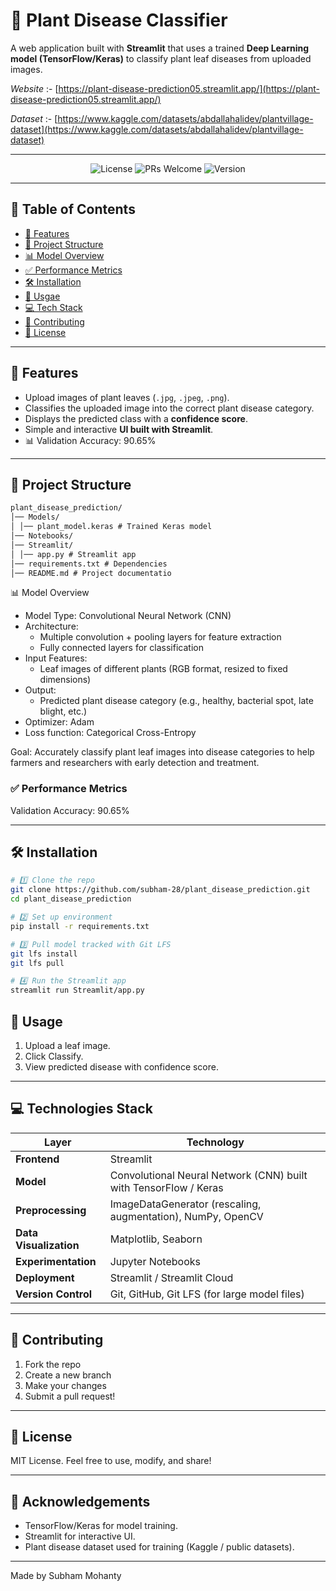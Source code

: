# 🌱 Plant Disease Classifier

A web application built with **Streamlit** that uses a trained **Deep Learning model (TensorFlow/Keras)** to classify plant leaf diseases from uploaded images.  

*Website* :- [https://plant-disease-prediction05.streamlit.app/](https://plant-disease-prediction05.streamlit.app/)

*Dataset* :- [https://www.kaggle.com/datasets/abdallahalidev/plantvillage-dataset](https://www.kaggle.com/datasets/abdallahalidev/plantvillage-dataset)

---
<p align="center">
  <img src="https://img.shields.io/badge/license-MIT-blue.svg" alt="License">
  <img src="https://img.shields.io/badge/PRs-welcome-brightgreen.svg" alt="PRs Welcome">
  <img src="https://img.shields.io/badge/version-1.0.0-blue.svg" alt="Version">
  </p>

---

## 📖 Table of Contents

- [🚀 Features](#-features)
- [📁 Project Structure](#-project-structure)
- [📊 Model Overview](#-model-overview)
- [✅ Performance Metrics](#-performance-metrics)
- [🛠️ Installation](#️-installation)
- [🌿 Usgae](#️-usage)
- [💻 Tech Stack](#-tech-stack)
- [🤝 Contributing](#-contributing)
- [📜 License](#-license)

---

## 🚀 Features

- Upload images of plant leaves (`.jpg`, `.jpeg`, `.png`).
- Classifies the uploaded image into the correct plant disease category.
- Displays the predicted class with a **confidence score**.
- Simple and interactive **UI built with Streamlit**.
- 📊 Validation Accuracy: 90.65%

---

## 📁 Project Structure
```md
plant_disease_prediction/
│── Models/
│ │── plant_model.keras # Trained Keras model
│── Notebooks/
│── Streamlit/
│ │── app.py # Streamlit app
│── requirements.txt # Dependencies
│── README.md # Project documentatio

```

📊 Model Overview

- Model Type: Convolutional Neural Network (CNN)
- Architecture:
  - Multiple convolution + pooling layers for feature extraction
  - Fully connected layers for classification
- Input Features:
  - Leaf images of different plants (RGB format, resized to fixed dimensions)
- Output:
  - Predicted plant disease category (e.g., healthy, bacterial spot, late blight, etc.)
- Optimizer: Adam
- Loss function: Categorical Cross-Entropy

Goal: Accurately classify plant leaf images into disease categories to help farmers and researchers with early detection and treatment.

### ✅ Performance Metrics

Validation Accuracy: 90.65%

---

## 🛠️ Installation

```bash
# 1️⃣ Clone the repo
git clone https://github.com/subham-28/plant_disease_prediction.git
cd plant_disease_prediction

# 2️⃣ Set up environment
pip install -r requirements.txt

# 3️⃣ Pull model tracked with Git LFS
git lfs install
git lfs pull

# 4️⃣ Run the Streamlit app
streamlit run Streamlit/app.py

```

## 🌿 Usage

1) Upload a leaf image.
2) Click Classify.
3) View predicted disease with confidence score.

---

## 💻 Technologies Stack

| Layer               | Technology                                                                 |
|---------------------|----------------------------------------------------------------------------|
| **Frontend**        | Streamlit                                                                 |
| **Model**           | Convolutional Neural Network (CNN) built with TensorFlow / Keras           |
| **Preprocessing**   | ImageDataGenerator (rescaling, augmentation), NumPy, OpenCV                |
| **Data Visualization** | Matplotlib, Seaborn                                                     |
| **Experimentation** | Jupyter Notebooks                                                         |
| **Deployment**      | Streamlit / Streamlit Cloud                                                |
| **Version Control** | Git, GitHub, Git LFS (for large model files)                               |
  

---

## 🤝 Contributing

1. Fork the repo
2. Create a new branch
3. Make your changes
4. Submit a pull request!

---

## 📜 License
MIT License. Feel free to use, modify, and share!

---

## 🙌 Acknowledgements
* TensorFlow/Keras for model training.
* Streamlit for interactive UI.
* Plant disease dataset used for training (Kaggle / public datasets).

---

Made by Subham Mohanty


